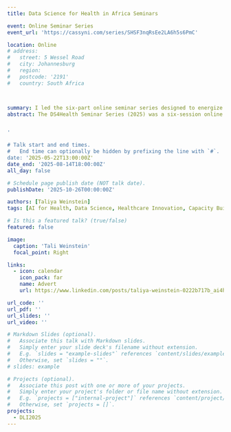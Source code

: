 ```yaml
---
title: Data Science for Health in Africa Seminars

event: Online Seminar Series 
event_url: 'https://cassyni.com/series/SHSF3nqRsEe2LA6h5s6PmC'

location: Online
# address:
#   street: 5 Wessel Road 
#   city: Johannesburg
#   region: 
#   postcode: '2191'
#   country: South Africa 



summary: I led the six-part online seminar series designed to energize and connect participants ahead of the Data Science for Health Workshop at the Deep Learning Indaba 2025. The series equipped attendees with the context, ideas, and community needed to get the most out of the in-person event in Kigali.
abstract: The DS4Health Seminar Series (2025) was a six-session online precursor to the 21 August workshop at the Deep Learning Indaba. Spanning from 22 May through 14 August, the series features curated talks and interactive discussions with leading voices in African health data science, covering themes such as machine-learning for diagnostics, neuroAI,sensor development and deployment in low-resource settings. Each three-weekly session brought together practitioners and researchers to deepen their knowledge, sharpen their questions, and build peer networks ahead of the in-person event. As Programming Chair, I organised the seminars, hosted and facilitated the live Q&A. Participants who attended 60% of the sessions earned a certificate of participation, and the most thoughtful question submitted across the series will received a prize to honour the spirit of inquiry, innovation, and African-led impact at the heart of DS4Health.


'

# Talk start and end times.
#   End time can optionally be hidden by prefixing the line with `#`.
date: '2025-05-22T13:00:00Z'
date_end: '2025-08-14T18:00:00Z'
all_day: false

# Schedule page publish date (NOT talk date).
publishDate: '2025-10-26T00:00:00Z'

authors: [Taliya Weinstein]
tags: [AI for Health, Data Science, Healthcare Innovation, Capacity Building, Community Engagement, African Research, Leadership, Seminar Series, Event Hosting]

# Is this a featured talk? (true/false)
featured: false

image:
  caption: 'Tali Weinstein'
  focal_point: Right

links:
  - icon: calendar
    icon_pack: far
    name: Advert
    url: https://www.linkedin.com/posts/taliya-weinstein-0222b717b_ai4health-deeplearningindaba-dshealthcare-activity-7329983429238853632-pMVj?utm_source=share&utm_medium=member_desktop&rcm=ACoAACqUsloBag9mXbm5f-mMxS0riu1t-_Z_M0c

url_code: ''
url_pdf: ''
url_slides: ''
url_video: ''

# Markdown Slides (optional).
#   Associate this talk with Markdown slides.
#   Simply enter your slide deck's filename without extension.
#   E.g. `slides = "example-slides"` references `content/slides/example-slides.md`.
#   Otherwise, set `slides = ""`.
# slides: example

# Projects (optional).
#   Associate this post with one or more of your projects.
#   Simply enter your project's folder or file name without extension.
#   E.g. `projects = ["internal-project"]` references `content/project/deep-learning/index.md`.
#   Otherwise, set `projects = []`.
projects:
  - DLI2025
---
```

